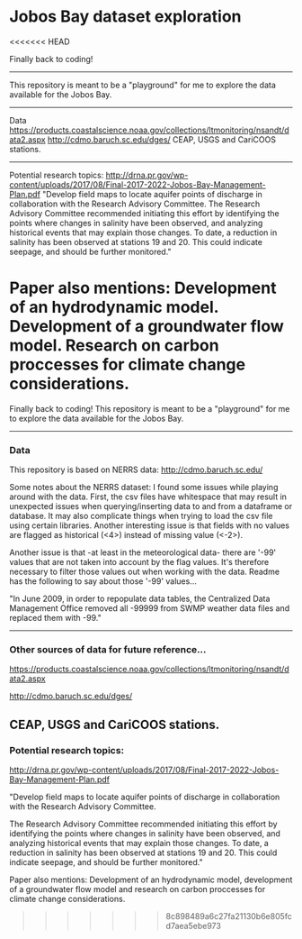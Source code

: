 # Jobos Bay dataset exploration
<<<<<<< HEAD

Finally back to coding!

---
This repository is meant to be a "playground" for me to explore the data available for the Jobos Bay.

---
Data
https://products.coastalscience.noaa.gov/collections/ltmonitoring/nsandt/data2.aspx
http://cdmo.baruch.sc.edu/dges/
CEAP, USGS and CariCOOS stations.

---
Potential research topics:
http://drna.pr.gov/wp-content/uploads/2017/08/Final-2017-2022-Jobos-Bay-Management-Plan.pdf
"Develop  field  maps  to  locate  aquifer  points  of  discharge  in  collaboration  with the Research Advisory Committee. 
The Research Advisory Committee recommended initiating this effort by identifying the points  where  changes  in  salinity  have  been  observed,  and  analyzing  historical events that may explain those changes. To date, a reduction in salinity has been observed at  stations 19 and 20. This could indicate seepage, and should be further monitored."

Paper also mentions: Development of an hydrodynamic model.  Development of a groundwater flow model.  Research on carbon proccesses for climate change considerations.
=======
Finally back to coding!
This repository is meant to be a "playground" for me to explore the data available for the Jobos Bay.

---
### Data
This repository is based on NERRS data:
http://cdmo.baruch.sc.edu/

Some notes about the NERRS dataset:
I found some issues while playing around with the data.  First, the csv files have whitespace that may result in unexpected issues when querying/inserting data to and from a dataframe or database.  It may also complicate things when trying to load the csv file using certain libraries.  Another interesting issue is that fields with no values are flagged as historical (<4>) instead of missing value (<-2>).

Another issue is that -at least in the meteorological data- there are '-99' values that are not taken into account by the flag values.  It's therefore necessary to filter those values out when working with the data.  Readme has the following to say about those '-99' values...

"In June 2009, in order to repopulate data tables, the Centralized Data Management Office removed all -99999 from SWMP weather data files and replaced them with -99."

---

### Other sources of data for future reference...

https://products.coastalscience.noaa.gov/collections/ltmonitoring/nsandt/data2.aspx

http://cdmo.baruch.sc.edu/dges/

CEAP, USGS and CariCOOS stations.
---
### Potential research topics:

http://drna.pr.gov/wp-content/uploads/2017/08/Final-2017-2022-Jobos-Bay-Management-Plan.pdf

"Develop  field  maps  to  locate  aquifer  points  of  discharge  in  collaboration  with the Research Advisory Committee. 

The Research Advisory Committee recommended initiating this effort by identifying the points  where  changes  in  salinity  have  been  observed,  and  analyzing  historical events that may explain those changes. To date, a reduction in salinity has been observed at  stations 19 and 20. This could indicate seepage, and should be further monitored."

Paper also mentions: Development of an hydrodynamic model, development of a groundwater flow model and research on carbon proccesses for climate change considerations.
>>>>>>> 8c898489a6c27fa21130b6e805fcd7aea5ebe973
